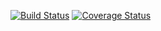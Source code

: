 [![Build Status](https://travis-ci.com/wilker-bruno/clean-react.svg?branch=master)](https://travis-ci.com/wilker-bruno/clean-react)
[![Coverage Status](https://coveralls.io/repos/github/wilker-bruno/clean-react/badge.svg?branch=master)](https://coveralls.io/github/wilker-bruno/clean-react?branch=master)

